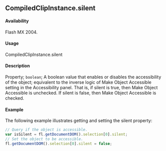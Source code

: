 ## CompiledClipInstance.silent

#### Availability

Flash MX 2004.

#### Usage

CompiledClipInstance.silent

#### Description

Property; `boolean`; A boolean value that enables or disables the accessibility of the object; equivalent to the inverse logic of Make Object Accessible setting in the Accessibility panel. That is, if silent is true, then Make Object Accessible is unchecked. If silent is false, then Make Object Accessible is checked.

#### Example

The following example illustrates getting and setting the silent property:

```javascript
// Query if the object is accessible.
var isSilent = fl.getDocumentDOM().selection[0].silent;
// Set the object to be accessible.
fl.getDocumentDOM().selection[0].silent = false;
```
